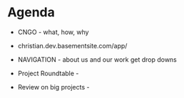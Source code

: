 # Agenda 

- CNGO - what, how, why 
-  christian.dev.basementsite.com/app/ 

- NAVIGATION - about us and our work get drop downs 
- Project Roundtable - 
- Review on big projects -
